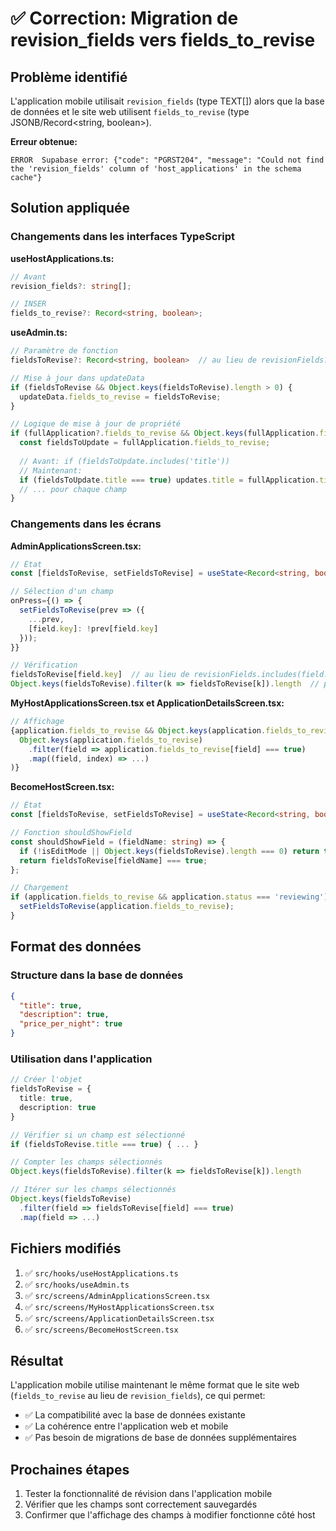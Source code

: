 # ✅ Correction: Migration de revision_fields vers fields_to_revise

## Problème identifié
L'application mobile utilisait `revision_fields` (type TEXT[]) alors que la base de données et le site web utilisent `fields_to_revise` (type JSONB/Record<string, boolean>).

**Erreur obtenue:**
```
ERROR  Supabase error: {"code": "PGRST204", "message": "Could not find the 'revision_fields' column of 'host_applications' in the schema cache"}
```

## Solution appliquée

### Changements dans les interfaces TypeScript

**useHostApplications.ts:**
```typescript
// Avant
revision_fields?: string[];

// INSER
fields_to_revise?: Record<string, boolean>;
```

**useAdmin.ts:**
```typescript
// Paramètre de fonction
fieldsToRevise?: Record<string, boolean>  // au lieu de revisionFields?: string[]

// Mise à jour dans updateData
if (fieldsToRevise && Object.keys(fieldsToRevise).length > 0) {
  updateData.fields_to_revise = fieldsToRevise;
}

// Logique de mise à jour de propriété
if (fullApplication?.fields_to_revise && Object.keys(fullApplication.fields_to_revise).length > 0) {
  const fieldsToUpdate = fullApplication.fields_to_revise;
  
  // Avant: if (fieldsToUpdate.includes('title'))
  // Maintenant:
  if (fieldsToUpdate.title === true) updates.title = fullApplication.title;
  // ... pour chaque champ
}
```

### Changements dans les écrans

**AdminApplicationsScreen.tsx:**
```typescript
// État
const [fieldsToRevise, setFieldsToRevise] = useState<Record<string, boolean>>({});

// Sélection d'un champ
onPress={() => {
  setFieldsToRevise(prev => ({
    ...prev,
    [field.key]: !prev[field.key]
  }));
}}

// Vérification
fieldsToRevise[field.key]  // au lieu de revisionFields.includes(field.key)
Object.keys(fieldsToRevise).filter(k => fieldsToRevise[k]).length  // pour compter les champs sélectionnés
```

**MyHostApplicationsScreen.tsx et ApplicationDetailsScreen.tsx:**
```typescript
// Affichage
{application.fields_to_revise && Object.keys(application.fields_to_revise).length > 0 && (
  Object.keys(application.fields_to_revise)
    .filter(field => application.fields_to_revise[field] === true)
    .map((field, index) => ...)
)}
```

**BecomeHostScreen.tsx:**
```typescript
// État
const [fieldsToRevise, setFieldsToRevise] = useState<Record<string, boolean>>({});

// Fonction shouldShowField
const shouldShowField = (fieldName: string) => {
  if (!isEditMode || Object.keys(fieldsToRevise).length === 0) return true;
  return fieldsToRevise[fieldName] === true;
};

// Chargement
if (application.fields_to_revise && application.status === 'reviewing') {
  setFieldsToRevise(application.fields_to_revise);
}
```

## Format des données

### Structure dans la base de données
```json
{
  "title": true,
  "description": true,
  "price_per_night": true
}
```

### Utilisation dans l'application
```typescript
// Créer l'objet
fieldsToRevise = {
  title: true,
  description: true
}

// Vérifier si un champ est sélectionné
if (fieldsToRevise.title === true) { ... }

// Compter les champs sélectionnés
Object.keys(fieldsToRevise).filter(k => fieldsToRevise[k]).length

// Itérer sur les champs sélectionnés
Object.keys(fieldsToRevise)
  .filter(field => fieldsToRevise[field] === true)
  .map(field => ...)
```

## Fichiers modifiés

1. ✅ `src/hooks/useHostApplications.ts`
2. ✅ `src/hooks/useAdmin.ts`
3. ✅ `src/screens/AdminApplicationsScreen.tsx`
4. ✅ `src/screens/MyHostApplicationsScreen.tsx`
5. ✅ `src/screens/ApplicationDetailsScreen.tsx`
6. ✅ `src/screens/BecomeHostScreen.tsx`

## Résultat

L'application mobile utilise maintenant le même format que le site web (`fields_to_revise` au lieu de `revision_fields`), ce qui permet:
- ✅ La compatibilité avec la base de données existante
- ✅ La cohérence entre l'application web et mobile
- ✅ Pas besoin de migrations de base de données supplémentaires

## Prochaines étapes

1. Tester la fonctionnalité de révision dans l'application mobile
2. Vérifier que les champs sont correctement sauvegardés
3. Confirmer que l'affichage des champs à modifier fonctionne côté host


